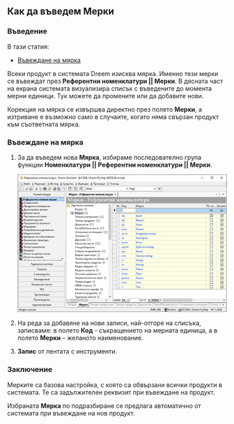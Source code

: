 ## Как да въведем Мерки

### Въведение

В тази статия:
 - [Въвеждане на мярка](#въвеждане-на-мярка)

Всеки продукт в системата Dreem изисква мярка. Именно тези мерки се въвеждат през **Референтни номенклатури || Мерки**. В дясната част на екрана системата визуализира списък с въведените до момента мерни единици. Тук можете да промените или да добавите нови.

Корекция на мярка се извършва директно през полето **Мерки**, а изтриване е възможно само в случаите, когато няма свързан продукт към съответната мярка.

 
### Въвеждане на мярка

1. За да въведем нова **Мярка**, избираме последователно група функции **Номенклатури || Референтни номенклатури || Мерки**.

    ![Примерен екран](./ref_Merki_1.gif)

2. На реда за добавяне на нови записи, най-отгоре на списъка, записваме: в полето **Код** - съкращението на мерната единица, а в полето **Мерки** – желаното наименование.

3. **Запис** от лентата с инструменти.

 
### Заключение

Мерките са базова настройка, с която са обвързани всички продукти в системата. Те са задължителен реквизит при въвеждане на продукт.

Избраната **Мярка** по подразбиране се предлага автоматично от системата при въвеждане на нов продукт.
